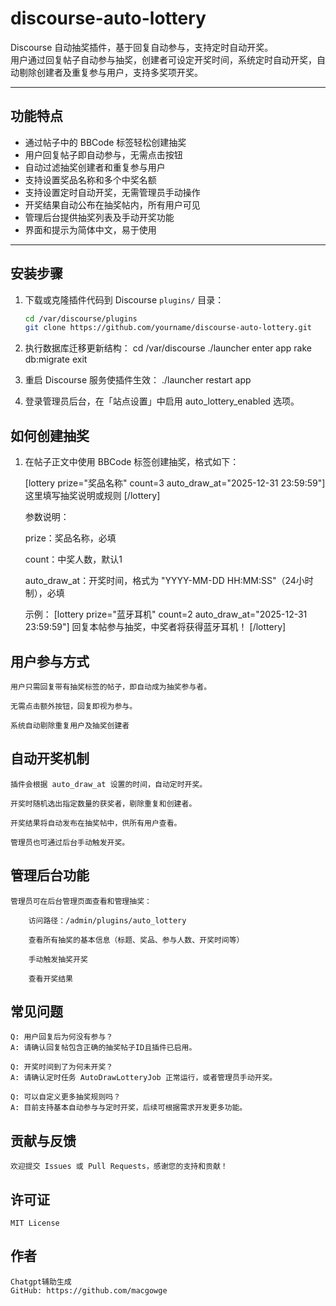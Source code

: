 # discourse-auto-lottery

Discourse 自动抽奖插件，基于回复自动参与，支持定时自动开奖。  
用户通过回复帖子自动参与抽奖，创建者可设定开奖时间，系统定时自动开奖，自动剔除创建者及重复参与用户，支持多奖项开奖。

---

## 功能特点

- 通过帖子中的 BBCode 标签轻松创建抽奖  
- 用户回复帖子即自动参与，无需点击按钮  
- 自动过滤抽奖创建者和重复参与用户  
- 支持设置奖品名称和多个中奖名额  
- 支持设置定时自动开奖，无需管理员手动操作  
- 开奖结果自动公布在抽奖帖内，所有用户可见  
- 管理后台提供抽奖列表及手动开奖功能  
- 界面和提示为简体中文，易于使用  

---

## 安装步骤

1. 下载或克隆插件代码到 Discourse `plugins/` 目录：  
   ```bash
   cd /var/discourse/plugins
   git clone https://github.com/yourname/discourse-auto-lottery.git

2. 执行数据库迁移更新结构：
    cd /var/discourse
    ./launcher enter app
    rake db:migrate
    exit

3. 重启 Discourse 服务使插件生效：
    ./launcher restart app

4. 登录管理员后台，在「站点设置」中启用 auto_lottery_enabled 选项。

## 如何创建抽奖

1. 在帖子正文中使用 BBCode 标签创建抽奖，格式如下：

    [lottery prize="奖品名称" count=3 auto_draw_at="2025-12-31 23:59:59"]
    这里填写抽奖说明或规则
    [/lottery]

    参数说明：

    prize：奖品名称，必填

    count：中奖人数，默认1

    auto_draw_at：开奖时间，格式为 "YYYY-MM-DD HH:MM:SS"（24小时制），必填

    示例：
    [lottery prize="蓝牙耳机" count=2 auto_draw_at="2025-12-31 23:59:59"]
    回复本帖参与抽奖，中奖者将获得蓝牙耳机！
    [/lottery]

## 用户参与方式

    用户只需回复带有抽奖标签的帖子，即自动成为抽奖参与者。

    无需点击额外按钮，回复即视为参与。

    系统自动剔除重复用户及抽奖创建者

## 自动开奖机制

    插件会根据 auto_draw_at 设置的时间，自动定时开奖。

    开奖时随机选出指定数量的获奖者，剔除重复和创建者。

    开奖结果将自动发布在抽奖帖中，供所有用户查看。

    管理员也可通过后台手动触发开奖。

## 管理后台功能

    管理员可在后台管理页面查看和管理抽奖：

        访问路径：/admin/plugins/auto_lottery

        查看所有抽奖的基本信息（标题、奖品、参与人数、开奖时间等）

        手动触发抽奖开奖

        查看开奖结果

## 常见问题

    Q: 用户回复后为何没有参与？
    A: 请确认回复帖包含正确的抽奖帖子ID且插件已启用。

    Q: 开奖时间到了为何未开奖？
    A: 请确认定时任务 AutoDrawLotteryJob 正常运行，或者管理员手动开奖。

    Q: 可以自定义更多抽奖规则吗？
    A: 目前支持基本自动参与与定时开奖，后续可根据需求开发更多功能。

## 贡献与反馈

    欢迎提交 Issues 或 Pull Requests，感谢您的支持和贡献！

## 许可证

    MIT License

## 作者

    Chatgpt辅助生成
    GitHub: https://github.com/macgowge